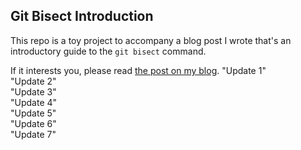 ## Git Bisect Introduction

This repo is a toy project to accompany a blog post I wrote that's an introductory guide to the `git bisect` command.

If it interests you, please read [the post on my blog](https://carlosschults.net/git-bisect-intro).
"Update 1"  
"Update 2"  
"Update 3"  
"Update 4"  
"Update 5"  
"Update 6"  
"Update 7"  
